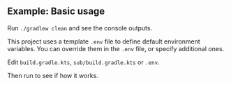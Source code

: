 ## Example: Basic usage

Run `./gradlew clean` and see the console outputs.

This project uses a template `.env` file to define default environment variables. You can override them in the `.env` file, or specify additional ones.

Edit `build.gradle.kts`, `sub/build.gradle.kts` or `.env`.

Then run to see if how it works.
